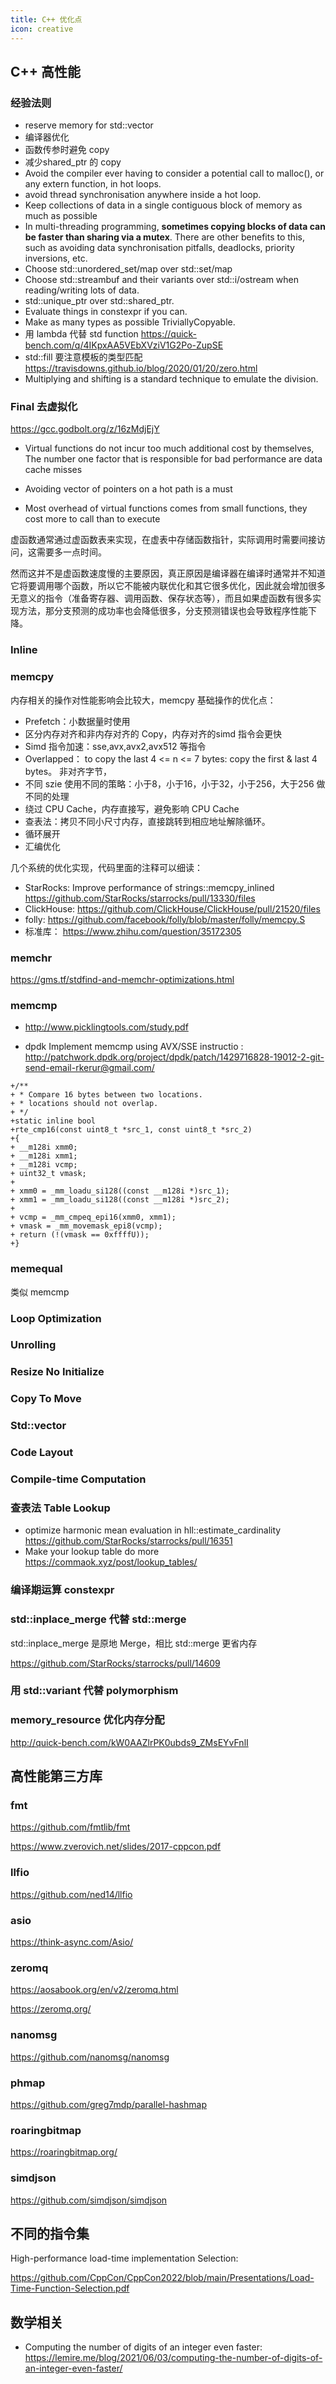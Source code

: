 ```yaml
---
title: C++ 优化点
icon: creative
---
```


## C++ 高性能

### 经验法则

- reserve memory for std::vector
- 编译器优化
- 函数传参时避免 copy
- 减少shared_ptr 的 copy
- Avoid the compiler ever having to consider a potential call to malloc(), or any extern function, in hot loops.
- avoid thread synchronisation anywhere inside a hot loop.
- Keep collections of data in a single contiguous block of memory as much as possible
- In multi-threading programming, **sometimes copying blocks of data can be faster than sharing via a mutex**. There are other benefits to this, such as avoiding data synchronisation pitfalls, deadlocks, priority inversions, etc.
- Choose std::unordered_set/map over std::set/map
- Choose std::streambuf and their variants over std::i/ostream when reading/writing lots of data.
- std::unique_ptr over std::shared_ptr.
- Evaluate things in constexpr if you can.
- Make as many types as possible TriviallyCopyable.
- 用 lambda 代替 std function <https://quick-bench.com/q/4IKpxAA5VEbXVziV1G2Po-ZupSE>
- std::fill 要注意模板的类型匹配   <https://travisdowns.github.io/blog/2020/01/20/zero.html>
- Multiplying and shifting is a standard technique to emulate the division.

### Final 去虚拟化

<https://gcc.godbolt.org/z/16zMdjEjY>

- Virtual functions do not incur too much additional cost by themselves, The number one factor that is responsible for bad performance are data cache misses

- Avoiding vector of pointers on a hot path is a must

- Most overhead of virtual functions comes from small functions, they cost more to call than to execute

虚函数通常通过虚函数表来实现，在虚表中存储函数指针，实际调用时需要间接访问，这需要多一点时间。

然而这并不是虚函数速度慢的主要原因，真正原因是编译器在编译时通常并不知道它将要调用哪个函数，所以它不能被内联优化和其它很多优化，因此就会增加很多无意义的指令（准备寄存器、调用函数、保存状态等），而且如果虚函数有很多实现方法，那分支预测的成功率也会降低很多，分支预测错误也会导致程序性能下降。

### Inline

### memcpy

内存相关的操作对性能影响会比较大，memcpy 基础操作的优化点：

- Prefetch：小数据量时使用
- 区分内存对齐和非内存对齐的 Copy，内存对齐的simd 指令会更快
- Simd 指令加速：sse,avx,avx2,avx512 等指令
- Overlapped： to copy the last 4 <= n <= 7 bytes: copy the first & last 4 bytes。  非对齐字节，
- 不同 szie 使用不同的策略：小于8，小于16，小于32，小于256，大于256 做不同的处理
- 绕过 CPU Cache，内存直接写，避免影响 CPU Cache
- 查表法：拷贝不同小尺寸内存，直接跳转到相应地址解除循环。
- 循环展开
- 汇编优化

几个系统的优化实现，代码里面的注释可以细读：

- StarRocks: Improve performance of strings::memcpy_inlined <https://github.com/StarRocks/starrocks/pull/13330/files>
- ClickHouse: <https://github.com/ClickHouse/ClickHouse/pull/21520/files>
- folly: <https://github.com/facebook/folly/blob/master/folly/memcpy.S>
- 标准库： <https://www.zhihu.com/question/35172305>

### memchr

<https://gms.tf/stdfind-and-memchr-optimizations.html>

### memcmp

- <http://www.picklingtools.com/study.pdf>

- dpdk Implement memcmp using AVX/SSE instructio : <http://patchwork.dpdk.org/project/dpdk/patch/1429716828-19012-2-git-send-email-rkerur@gmail.com/>

```
+/**
+ * Compare 16 bytes between two locations.
+ * locations should not overlap.
+ */
+static inline bool
+rte_cmp16(const uint8_t *src_1, const uint8_t *src_2)
+{
+ __m128i xmm0;
+ __m128i xmm1;
+ __m128i vcmp;
+ uint32_t vmask;
+
+ xmm0 = _mm_loadu_si128((const __m128i *)src_1);
+ xmm1 = _mm_loadu_si128((const __m128i *)src_2);
+
+ vcmp = _mm_cmpeq_epi16(xmm0, xmm1);
+ vmask = _mm_movemask_epi8(vcmp);
+ return (!(vmask == 0xffffU));
+}
```

### memequal

类似 memcmp

### Loop Optimization

### Unrolling

### Resize No Initialize

### Copy To Move

### Std::vector

### Code Layout

### Compile-time Computation

### 查表法 Table Lookup

- optimize harmonic mean evaluation in hll::estimate_cardinality <https://github.com/StarRocks/starrocks/pull/16351>
- Make your lookup table do more <https://commaok.xyz/post/lookup_tables/>

### 编译期运算  constexpr

### std::inplace_merge 代替 std::merge

std::inplace_merge 是原地 Merge，相比 std::merge 更省内存

<https://github.com/StarRocks/starrocks/pull/14609>

### 用 std::variant 代替 polymorphism

### memory_resource 优化内存分配

<http://quick-bench.com/kW0AAZlrPK0ubds9_ZMsEYvFnlI>

## 高性能第三方库

### fmt

<https://github.com/fmtlib/fmt>

<https://www.zverovich.net/slides/2017-cppcon.pdf>

### llfio

<https://github.com/ned14/llfio>

### asio

<https://think-async.com/Asio/>

### zeromq

<https://aosabook.org/en/v2/zeromq.html>

<https://zeromq.org/>

### nanomsg

<https://github.com/nanomsg/nanomsg>

### phmap

<https://github.com/greg7mdp/parallel-hashmap>

### roaringbitmap

<https://roaringbitmap.org/>

### simdjson

<https://github.com/simdjson/simdjson>

## 不同的指令集

High-performance load-time implementation Selection:

<https://github.com/CppCon/CppCon2022/blob/main/Presentations/Load-Time-Function-Selection.pdf>

## 数学相关

- Computing the number of digits of an integer even faster: <https://lemire.me/blog/2021/06/03/computing-the-number-of-digits-of-an-integer-even-faster/>
